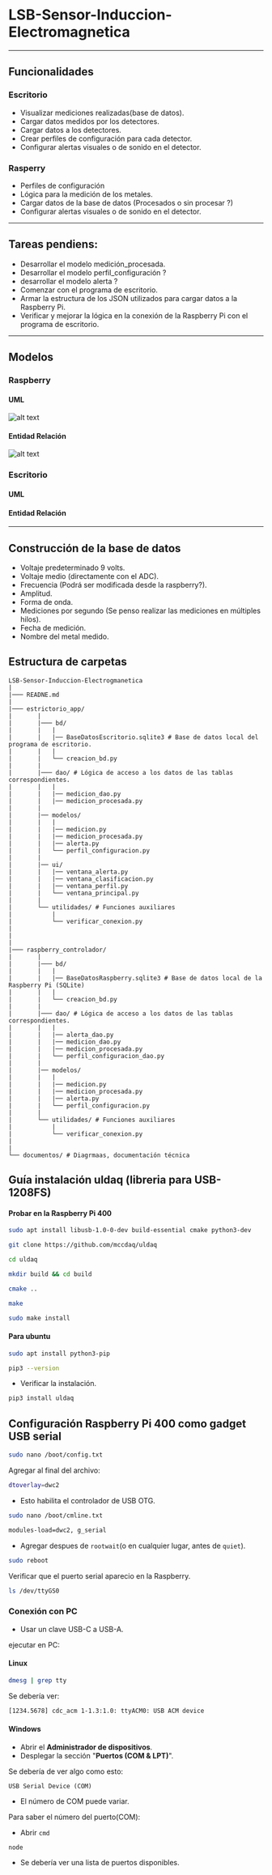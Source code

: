 # LSB-Sensor-Induccion-Electromagnetica

----

## Funcionalidades

### Escritorio

- Visualizar mediciones realizadas(base de datos).
- Cargar datos medidos por los detectores.
- Cargar datos a los detectores.
- Crear perfiles de configuración para cada detector.
- Configurar alertas visuales o de sonido en el detector.

### Rasperry 

- Perfiles de configuración
- Lógica para la medición de los metales.
- Cargar datos de la base de datos (Procesados o sin procesar ?)
- Configurar alertas visuales o de sonido en el detector.
----

## Tareas pendiens:

- Desarrollar el modelo medición_procesada.
- Desarrollar el modelo perfil_configuración ?
- desarrollar el modelo alerta ?
- Comenzar con el programa de escritorio.
- Armar la estructura de los JSON utilizados para cargar datos a la Raspberry Pi.
- Verificar y mejorar la lógica en la conexión de la Raspberry Pi con el programa de escritorio.

----

## Modelos

### Raspberry

#### UML

![alt text](documentos/LSB-MODELADO-MODELO-Raspberry.png)

#### Entidad Relación

![alt text](documentos/LSB-MODELADO-Raspberry-ER.png)

### Escritorio

#### UML

#### Entidad Relación
---

## Construcción de la base de datos

- Voltaje predeterminado 9 volts.
- Voltaje medio (directamente con el ADC).
- Frecuencia (Podrá ser modificada desde la raspberry?).
- Amplitud.
- Forma de onda.
- Mediciones por segundo (Se penso realizar las mediciones en múltiples hilos).
- Fecha de medición.
- Nombre del metal medido.

## Estructura de carpetas

```
LSB-Sensor-Induccion-Electrogmanetica
|
|─── READNE.md
|
|─── estrictorio_app/
|       |
|       |─── bd/
|       |   |
|       |   |── BaseDatosEscritorio.sqlite3 # Base de datos local del programa de escritorio.
|       |   |
|       |   └── creacion_bd.py
|       |
|       |─── dao/ # Lógica de acceso a los datos de las tablas correspondientes.
|       |   |
|       |   |── medicion_dao.py
|       |   |── medicion_procesada.py
|       |
|       |── modelos/
|       |   |
|       |   |── medicion.py
|       |   |── medicion_procesada.py
|       |   |── alerta.py
|       |   └── perfil_configuracion.py
|       |
|       |── ui/
|       |   |── ventana_alerta.py
|       |   |── ventana_clasificacion.py
|       |   |── ventana_perfil.py
|       |   └── ventana_principal.py
|       |
|       └── utilidades/ # Funciones auxiliares
|           |
|           └── verificar_conexion.py
|
|
|
|─── raspberry_controlador/
|       |
|       |─── bd/
|       |   |
|       |   |── BaseDatosRaspberry.sqlite3 # Base de datos local de la Raspberry Pi (SQLite)
|       |   |
|       |   └── creacion_bd.py
|       |
|       |─── dao/ # Lógica de acceso a los datos de las tablas correspondientes.
|       |   |
|       |   |── alerta_dao.py
|       |   |── medicion_dao.py
|       |   |── medicion_procesada.py
|       |   └── perfil_configuracion_dao.py
|       |
|       |── modelos/
|       |   |
|       |   |── medicion.py
|       |   |── medicion_procesada.py
|       |   |── alerta.py
|       |   └── perfil_configuracion.py
|       |
|       └── utilidades/ # Funciones auxiliares
|           |
|           └── verificar_conexion.py
|
|
└── documentos/ # Diagrmaas, documentación técnica
```

## Guía instalación uldaq (libreria para USB-1208FS)

#### Probar en la Raspberry Pi 400

```bash
sudo apt install libusb-1.0-0-dev build-essential cmake python3-dev
```

```bash
git clone https://github.com/mccdaq/uldaq
```

```bash
cd uldaq
```

```bash
mkdir build && cd build
```

```bash
cmake ..
```

```bash
make
```

```bash
sudo make install
```

#### Para ubuntu

```bash
sudo apt install python3-pip
```

```bash
pip3 --version
```

- Verificar la instalación.

```bash
pip3 install uldaq
```

## Configuración Raspberry Pi 400 como gadget USB serial

```bash
sudo nano /boot/config.txt
```

Agregar al final del archivo:

```bash
dtoverlay=dwc2
```

- Esto habilita el controlador de USB OTG.

```bash
sudo nano /boot/cmline.txt
```

```bash
modules-load=dwc2, g_serial
```
- Agregar despues de `rootwait`(o en cualquier lugar, antes de `quiet`).

```bash
sudo reboot
```

Verificar que el puerto serial aparecio en la Raspberry.

```bash
ls /dev/ttyGS0
```

### Conexión con PC

- Usar un clave USB-C a USB-A.

ejecutar en PC:

#### **Linux**
```bash
dmesg | grep tty
```

Se debería ver:
```bash
[1234.5678] cdc_acm 1-1.3:1.0: ttyACM0: USB ACM device
```

#### **Windows**

- Abrir el **Administrador de dispositivos**.
- Desplegar la sección "**Puertos (COM & LPT)**".

Se debería de ver algo como esto:
```Arduino
USB Serial Device (COM)
```

- El número de COM puede variar.

Para saber el número del puerto(COM):
- Abrir `cmd`

```shell
node
```

- Se debería ver una lista de puertos disponibles.

